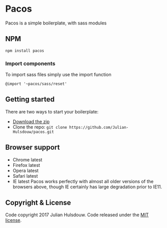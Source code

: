 # Pacos
Pacos is a simple boilerplate, with sass modules

## NPM
`npm install pacos`

### Import components
To import sass files simply use the import function

`@import '~pacos/sass/reset'`

## Getting started
There are two ways to start your boilerplate:
* [Download the zip](https://github.com/Julian-Hulsdouw/pacos/archive/master.zip)
* Clone the repo: `git clone https://github.com/Julian-Hulsdouw/pacos.git`

## Browser support
* Chrome latest
* Firefox latest
* Opera latest
* Safari latest
* IE latest
Pacos works perfectly with almost all older versions of the browsers above, though IE certainly has large degradation prior to IE11.

## Copyright & License
Code copyright 2017 Julian Hulsdouw. Code released under the [MIT license](https://github.com/Julian-Hulsdouw/pacos/blob/master/LICENSE).
